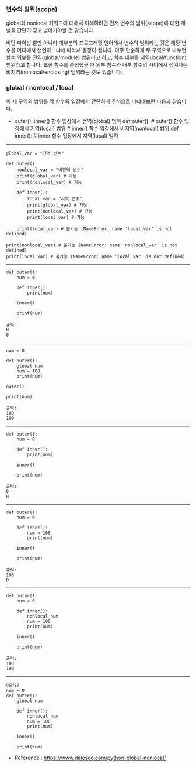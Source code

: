 ### 변수의 범위(scope)
global과 nonlocal 키워드에 대해서 이해하려면 먼저 변수의 범위(scope)에 대한 개념을 간단히 짚고 넘어가야할 것 같습니다.

비단 파이썬 뿐만 아니라 대부분의 프로그래밍 언어에서 변수의 범위라는 것은 해당 변수를 어디에서 선언하느냐에 따라서 결정이 됩니다. 아주 단순하게 두 구역으로 나누면 함수 외부를 전역(global/module) 범위라고 하고, 함수 내부를 지역(local/function) 범위라고 합니다. 또한 함수를 중첩했을 때 외부 함수와 내부 함수의 사이에서 생겨나는 비지역(nonlocal/enclosing) 범위라는 것도 있습니다.

### global / nonlocal / local
이 세 구역의 범위를 각 함수의 입장에서 간단하게 주석으로 나타내보면 다음과 같습니다.

- outer(), inner() 함수 입장에서 전역(global) 범위
    def outer():
        # outer() 함수 입장에서 지역(local) 범위
        # inner() 함수 입장에서 비지역(nonlocal) 범위
        def inner():
            # inner 함수 입장에서 지역(local) 범위

---         
    global_var = "전역 변수"

    def outer():
        nonlocal_var = "비전역 변수"
        print(global_var) # 가능
        print(nonlocal_var) # 가능

        def inner():
            local_var = "지역 변수"
            print(global_var) # 가능
            print(nonlocal_var) # 가능
            print(local_var) # 가능

        print(local_var) # 불가능 (NameError: name 'local_var' is not defined)

    print(nonlocal_var) # 불가능 (NameError: name 'nonlocal_var' is not defined)
    print(local_var) # 불가능 (NameError: name 'local_var' is not defined)


---- 

    def outer():
        num = 0 

        def inner():
            print(num)

        inner()

        print(num)

    출력:
    0
    0

---- 

    num = 0

    def outer():
        global num
        num = 100
        print(num)

    outer()

    print(num)

    출력:
    100
    100

------ 

    def outer():
        num = 0 

        def inner():
            print(num)

        inner()

        print(num)

    출력:
    0
    0

--------

    def outer():
        num = 0

        def inner():
            num = 100
            print(num)

        inner()

        print(num)

    출력:
    100
    0

---------

    def outer():
        num = 0

        def inner():
            nonlocal num
            num = 100
            print(num)

        inner()

        print(num)

    출력:
    100
    100

----------

    이건??
    num = 0
    def outer():
        global num

        def inner():
            nonlocal num
            num = 100
            print(num)

        inner()

        print(num)

    




- Reference : https://www.daleseo.com/python-global-nonlocal/

